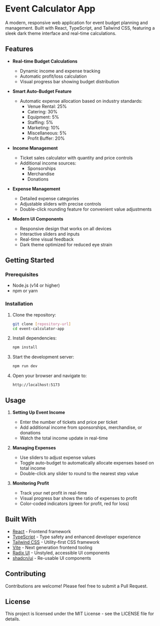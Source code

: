 # Event Calculator App

A modern, responsive web application for event budget planning and management. Built with React, TypeScript, and Tailwind CSS, featuring a sleek dark theme interface and real-time calculations.

## Features

- **Real-time Budget Calculations**
  - Dynamic income and expense tracking
  - Automatic profit/loss calculation
  - Visual progress bar showing budget distribution

- **Smart Auto-Budget Feature**
  - Automatic expense allocation based on industry standards:
    - Venue Rental: 25%
    - Catering: 30%
    - Equipment: 5%
    - Staffing: 5%
    - Marketing: 10%
    - Miscellaneous: 5%
    - Profit Buffer: 20%

- **Income Management**
  - Ticket sales calculator with quantity and price controls
  - Additional income sources:
    - Sponsorships
    - Merchandise
    - Donations

- **Expense Management**
  - Detailed expense categories
  - Adjustable sliders with precise controls
  - Double-click rounding feature for convenient value adjustments

- **Modern UI Components**
  - Responsive design that works on all devices
  - Interactive sliders and inputs
  - Real-time visual feedback
  - Dark theme optimized for reduced eye strain

## Getting Started

### Prerequisites

- Node.js (v14 or higher)
- npm or yarn

### Installation

1. Clone the repository:
   ```bash
   git clone [repository-url]
   cd event-calculator-app
   ```

2. Install dependencies:
   ```bash
   npm install
   ```

3. Start the development server:
   ```bash
   npm run dev
   ```

4. Open your browser and navigate to:
   ```
   http://localhost:5173
   ```

## Usage

1. **Setting Up Event Income**
   - Enter the number of tickets and price per ticket
   - Add additional income from sponsorships, merchandise, or donations
   - Watch the total income update in real-time

2. **Managing Expenses**
   - Use sliders to adjust expense values
   - Toggle auto-budget to automatically allocate expenses based on total income
   - Double-click any slider to round to the nearest step value

3. **Monitoring Profit**
   - Track your net profit in real-time
   - Visual progress bar shows the ratio of expenses to profit
   - Color-coded indicators (green for profit, red for loss)

## Built With

- [React](https://reactjs.org/) - Frontend framework
- [TypeScript](https://www.typescriptlang.org/) - Type safety and enhanced developer experience
- [Tailwind CSS](https://tailwindcss.com/) - Utility-first CSS framework
- [Vite](https://vitejs.dev/) - Next generation frontend tooling
- [Radix UI](https://www.radix-ui.com/) - Unstyled, accessible UI components
- [shadcn/ui](https://ui.shadcn.com/) - Re-usable UI components

## Contributing

Contributions are welcome! Please feel free to submit a Pull Request.

## License

This project is licensed under the MIT License - see the LICENSE file for details. 